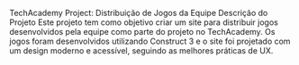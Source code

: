 TechAcademy Project: Distribuição de Jogos da Equipe
Descrição do Projeto
Este projeto tem como objetivo criar um site para distribuir jogos desenvolvidos pela equipe como parte do projeto no TechAcademy. Os jogos foram desenvolvidos utilizando Construct 3 e o site foi projetado com um design moderno e acessível, seguindo as melhores práticas de UX.




